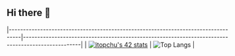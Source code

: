 ## Hi there 👋


|----------------------------------------------------------------------------------|--------------------------------------------------------------------------------------------------|
| [![itopchu's 42 stats](https://badge.mediaplus.ma/kettlebells/itopchu?1337Badge=off&UM6P=off)](https://github.com/oakoudad/badge42) | ![Top Langs](https://github-readme-stats.vercel.app/api/top-langs/?username=itopchu&hide_progress=true&theme=dark) |

